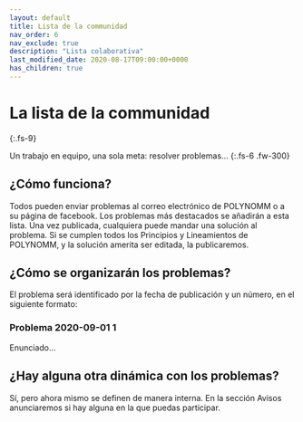 ```yaml
---
layout: default
title: Lista de la communidad
nav_order: 6
nav_exclude: true
description: "Lista colaborativa"
last_modified_date: 2020-08-17T09:00:00+0000
has_children: true
---
```



# La lista de la c<span class="deg-sitio deg-sitio-texto">omm</span>unidad
{:.fs-9}

Un trabajo en equipo, una sola meta: resolver problemas...
{:.fs-6 .fw-300}

## ¿Cómo funciona?

Todos pueden enviar problemas al correo electrónico de POLYN<span class="deg-sitio deg-sitio-texto">OMM</span> o a su página de facebook. Los problemas más destacados se añadirán a esta lista. Una vez publicada, cualquiera puede mandar una solución al problema. Si se cumplen todos los Principios y Lineamientos de POLYN<span class="deg-sitio deg-sitio-texto">OMM</span>, y la solución amerita ser editada, la publicaremos.

## ¿Cómo se organizarán los problemas?

El problema será identificado por la fecha de publicación y un número, en el siguiente formato:

### Problema 2020-09-01 1

Enunciado...

## ¿Hay alguna otra dinámica con los problemas?

Sí, pero ahora mismo se definen de manera interna. En la sección Avisos anunciaremos si hay alguna en la que puedas participar.

